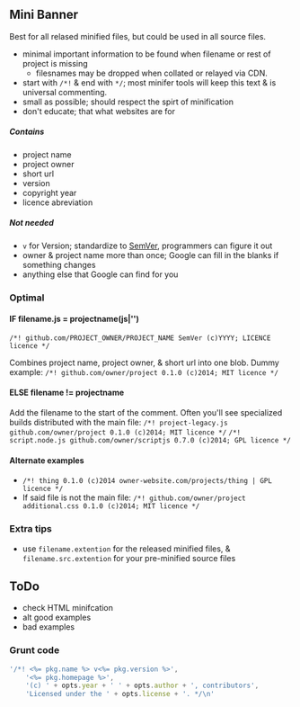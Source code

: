 ## Mini Banner
Best for all relased minified files, but could be used in all source files.

* minimal important information to be found when filename or rest of project is missing 
	* filesnames may be dropped when collated or relayed via CDN.
* start with `/*!` & end with `*/`; most minifer tools will keep this text & is universal commenting.
* small as possible; should respect the spirt of minification
* don't educate; that what websites are for

##### Contains
* project name
* project owner
* short url
* version
* copyright year
* licence abreviation
 
##### Not needed
* `v` for Version; standardize to [SemVer](http://semver.org/), programmers can figure it out
* owner & project name more than once; Google can fill in the blanks if something changes
* anything else that Google can find for you

### Optimal

#### IF filename.js = projectname(js|'')

`/*! github.com/PROJECT_OWNER/PROJECT_NAME SemVer (c)YYYY; LICENCE licence */`

Combines project name, project owner, & short url into one blob.
Dummy example: `/*! github.com/owner/project 0.1.0 (c)2014; MIT licence */`

#### ELSE filename != projectname

Add the filename to the start of the comment.  Often you'll see specialized builds distributed with the main file:
`/*! project-legacy.js github.com/owner/project 0.1.0 (c)2014; MIT licence */`
`/*! script.node.js github.com/owner/scriptjs 0.7.0 (c)2014; GPL licence */`

#### Alternate examples

* `/*! thing 0.1.0 (c)2014 owner-website.com/projects/thing | GPL licence */`
* If said file is not the main file: `/*! github.com/owner/project additional.css 0.1.0 (c)2014; MIT licence */`

### Extra tips
* use `filename.extention` for the released minified files, & `filename.src.extention` for your pre-minified source files



## ToDo
* check HTML minifcation
* alt good examples
* bad examples

### Grunt code
```JavaScript
'/*! <%= pkg.name %> v<%= pkg.version %>',
    '<%= pkg.homepage %>',
    '(c) ' + opts.year + ' ' + opts.author + ', contributors',
    'Licensed under the ' + opts.license + '. */\n'
```
